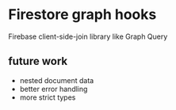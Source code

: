 # Firestore graph hooks

Firebase client-side-join library like Graph Query

## future work

- nested document data
- better error handling
- more strict types
